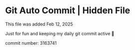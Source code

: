 # Git Auto Commit | Hidden File

This file was added Feb 12, 2025

Just for fun and keeping my daily git commit active 🤪

commit number: 3163741
